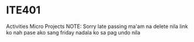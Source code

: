 # ITE401
Activities
Micro Projects
NOTE: Sorry late passing ma'am na delete nila link ko nah pase ako sang friday nadala ko sa pag undo nila
